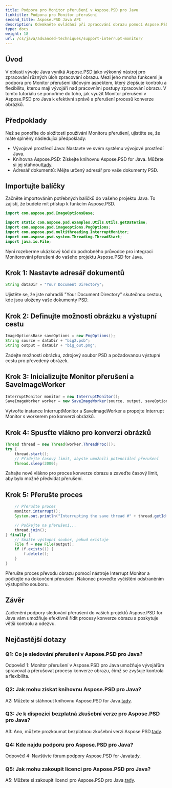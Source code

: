 ```yaml
---
title: Podpora pro Monitor přerušení v Aspose.PSD pro Javu
linktitle: Podpora pro Monitor přerušení
second_title: Aspose.PSD Java API
description: Odemkněte ovládání při zpracování obrazu pomocí Aspose.PSD pro Javu. Naučte se přerušovat procesy pro flexibilní pracovní postupy.
type: docs
weight: 18
url: /cs/java/advanced-techniques/support-interrupt-monitor/
---
```

## Úvod

V oblasti vývoje Java vyniká Aspose.PSD jako výkonný nástroj pro zpracování různých úloh zpracování obrazu. Mezi jeho mnoha funkcemi je podpora pro Monitor přerušení klíčovým aspektem, který zlepšuje kontrolu a flexibilitu, kterou mají vývojáři nad pracovními postupy zpracování obrazu. V tomto tutoriálu se ponoříme do toho, jak využít Monitor přerušení v Aspose.PSD pro Java k efektivní správě a přerušení procesů konverze obrázků.

## Předpoklady

Než se ponoříte do složitosti používání Monitoru přerušení, ujistěte se, že máte splněny následující předpoklady:

- Vývojové prostředí Java: Nastavte ve svém systému vývojové prostředí Java.
-  Knihovna Aspose.PSD: Získejte knihovnu Aspose.PSD for Java. Můžete si jej stáhnout[tady](https://releases.aspose.com/psd/java/).
- Adresář dokumentů: Mějte určený adresář pro vaše dokumenty PSD.

## Importujte balíčky

Začněte importováním potřebných balíčků do vašeho projektu Java. To zajistí, že budete mít přístup k funkcím Aspose.PSD.

```java
import com.aspose.psd.ImageOptionsBase;

import static com.aspose.psd.examples.Utils.Utils.getDateTime;
import com.aspose.psd.imageoptions.PngOptions;
import com.aspose.psd.multithreading.InterruptMonitor;
import com.aspose.psd.system.Threading.ThreadStart;
import java.io.File;
```

Nyní rozeberme ukázkový kód do podrobného průvodce pro integraci Monitorování přerušení do vašeho projektu Aspose.PSD for Java.

## Krok 1: Nastavte adresář dokumentů

```java
String dataDir = "Your Document Directory";
```

Ujistěte se, že jste nahradili "Your Document Directory" skutečnou cestou, kde jsou uloženy vaše dokumenty PSD.

## Krok 2: Definujte možnosti obrázku a výstupní cestu

```java
ImageOptionsBase saveOptions = new PngOptions();
String source = dataDir + "big2.psb";
String output = dataDir + "big_out.png";
```

Zadejte možnosti obrázku, zdrojový soubor PSD a požadovanou výstupní cestu pro převedený obrázek.

## Krok 3: Inicializujte Monitor přerušení a SaveImageWorker

```java
InterruptMonitor monitor = new InterruptMonitor();
SaveImageWorker worker = new SaveImageWorker(source, output, saveOptions, monitor);
```

Vytvořte instance InterruptMonitor a SaveImageWorker a propojte Interrupt Monitor s workerem pro konverzi obrázků.

## Krok 4: Spusťte vlákno pro konverzi obrázků

```java
Thread thread = new Thread(worker.ThreadProc());
try {
    thread.start();
    // Přidejte časový limit, abyste umožnili potenciální přerušení
    Thread.sleep(3000);
```

Zahajte nové vlákno pro proces konverze obrazu a zaveďte časový limit, aby bylo možné předvídat přerušení.

## Krok 5: Přerušte proces

```java
    // Přerušte proces
    monitor.interrupt();
    System.out.println("Interrupting the save thread #" + thread.getId() + " at " + getDateTime().toString());

    // Počkejte na přerušení...
    thread.join();
} finally {
    // Smažte výstupní soubor, pokud existuje
    File f = new File(output);
    if (f.exists()) {
        f.delete();
    }
}
```

Přerušte proces převodu obrazu pomocí nástroje Interrupt Monitor a počkejte na dokončení přerušení. Nakonec proveďte vyčištění odstraněním výstupního souboru.

## Závěr

Začlenění podpory sledování přerušení do vašich projektů Aspose.PSD for Java vám umožňuje efektivně řídit procesy konverze obrazu a poskytuje větší kontrolu a odezvu.

## Nejčastější dotazy

### Q1: Co je sledování přerušení v Aspose.PSD pro Java?

Odpověď 1: Monitor přerušení v Aspose.PSD pro Java umožňuje vývojářům spravovat a přerušovat procesy konverze obrazu, čímž se zvyšuje kontrola a flexibilita.

### Q2: Jak mohu získat knihovnu Aspose.PSD pro Java?

A2: Můžete si stáhnout knihovnu Aspose.PSD for Java.[tady](https://releases.aspose.com/psd/java/).

### Q3: Je k dispozici bezplatná zkušební verze pro Aspose.PSD pro Java?

 A3: Ano, můžete prozkoumat bezplatnou zkušební verzi Aspose.PSD.[tady](https://releases.aspose.com/).

### Q4: Kde najdu podporu pro Aspose.PSD pro Java?

 Odpověď 4: Navštivte fórum podpory Aspose.PSD for Java[tady](https://forum.aspose.com/c/psd/34).

### Q5: Jak mohu zakoupit licenci pro Aspose.PSD pro Java?

 A5: Můžete si zakoupit licenci pro Aspose.PSD pro Java.[tady](https://purchase.aspose.com/buy).